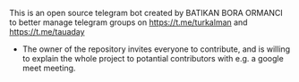 This is an open source telegram bot created by BATIKAN BORA ORMANCI to better manage telegram groups on https://t.me/turkalman and https://t.me/tauaday

* The owner of the repository invites everyone to contribute, and is willing to explain the whole project to potantial contributors with e.g. a google meet meeting.
